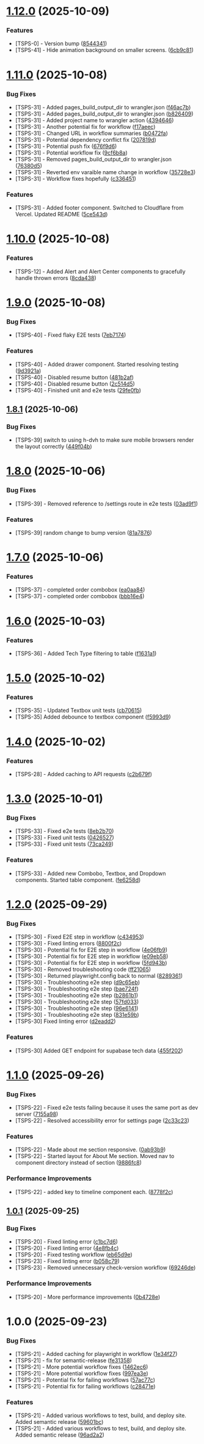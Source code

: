# [1.12.0](https://github.com/Treysouz/PortfolioSiteV2/compare/v1.11.0...v1.12.0) (2025-10-09)


### Features

* [TSPS-0] - Version bump ([8544341](https://github.com/Treysouz/PortfolioSiteV2/commit/85443412df7f45999b4d4ea66048b452f3b4d39a))
* [TSPS-41] - Hide animation background on smaller screens. ([6cb9c81](https://github.com/Treysouz/PortfolioSiteV2/commit/6cb9c81c2562a1d95bca8be16b584603e4990ec1))

# [1.11.0](https://github.com/Treysouz/PortfolioSiteV2/compare/v1.10.0...v1.11.0) (2025-10-08)


### Bug Fixes

* [TSPS-31] - Added pages_build_output_dir to wrangler.json ([f46ac7b](https://github.com/Treysouz/PortfolioSiteV2/commit/f46ac7b7d54118c6b2e588fbcc691026b1bc5459))
* [TSPS-31] - Added pages_build_output_dir to wrangler.json ([b826409](https://github.com/Treysouz/PortfolioSiteV2/commit/b826409f33243c0ba3669c2a5f3b671ea6e0104d))
* [TSPS-31] - Added project name to wrangler action ([4394646](https://github.com/Treysouz/PortfolioSiteV2/commit/4394646545ea1b6a805c8427d96e0a7902dd8655))
* [TSPS-31] - Another potential fix for workflow ([f17aeec](https://github.com/Treysouz/PortfolioSiteV2/commit/f17aeec9e96a91e183263d7c44917bf95cfbb435))
* [TSPS-31] - Changed URL in workflow summaries ([b0472fa](https://github.com/Treysouz/PortfolioSiteV2/commit/b0472fa5db144372d5f0b03a7f2e5dc869e08d41))
* [TSPS-31] - Potential dependency conflict fix ([207819d](https://github.com/Treysouz/PortfolioSiteV2/commit/207819d848e7e240a67ebc494a940d835db9e222))
* [TSPS-31] - Potential push fix ([676f9d6](https://github.com/Treysouz/PortfolioSiteV2/commit/676f9d60d886eda4c588f33f0b6c7cecbff9cea4))
* [TSPS-31] - Potential workflow fix ([9cf6b8a](https://github.com/Treysouz/PortfolioSiteV2/commit/9cf6b8a1dc26cf040b9aed5e47be7c8ff2f09e7a))
* [TSPS-31] - Removed pages_build_output_dir to wrangler.json ([76380d5](https://github.com/Treysouz/PortfolioSiteV2/commit/76380d54949a84dd3d75e186f764cca44f8b2c1d))
* [TSPS-31] - Reverted env varaible name change in workflow ([35728e3](https://github.com/Treysouz/PortfolioSiteV2/commit/35728e3bfa44c630104602b559b02456a7680c9e))
* [TSPS-31] - Workflow fixes hopefully ([c336451](https://github.com/Treysouz/PortfolioSiteV2/commit/c3364515a9b6c45957a0ef0d21e50caf2f9ca524))


### Features

* [TSPS-31] - Added footer component.  Switched to Cloudflare from Vercel.  Updated README ([5ce543d](https://github.com/Treysouz/PortfolioSiteV2/commit/5ce543ddd32cfc93e6e59e80987a7234b06fbb9e))

# [1.10.0](https://github.com/Treysouz/PortfolioSiteV2/compare/v1.9.0...v1.10.0) (2025-10-08)


### Features

* [TSPS-12] - Added Alert and Alert Center components to gracefully handle thrown errors ([8cda438](https://github.com/Treysouz/PortfolioSiteV2/commit/8cda43868f7969ccafbe020fd819facc57c986d9))

# [1.9.0](https://github.com/Treysouz/PortfolioSiteV2/compare/v1.8.1...v1.9.0) (2025-10-08)


### Bug Fixes

* [TSPS-40] - Fixed flaky E2E tests ([7eb7174](https://github.com/Treysouz/PortfolioSiteV2/commit/7eb717407d2fc47e0f018ba1941b64933b703531))


### Features

* [TSPS-40] - Added drawer component.  Started resolving testing ([9d3921a](https://github.com/Treysouz/PortfolioSiteV2/commit/9d3921aa82b7ec6a5aaa2bb65cf0fb3e88867fc1))
* [TSPS-40] - Disabled resume button ([481b2af](https://github.com/Treysouz/PortfolioSiteV2/commit/481b2afd1d1dcec8a387e7c0271c20eb2da54d3d))
* [TSPS-40] - Disabled resume button ([2c514d5](https://github.com/Treysouz/PortfolioSiteV2/commit/2c514d572b805cc2bf94e1ebbcc3d1042496059d))
* [TSPS-40] - Finished unit and e2e tests ([29fe0fb](https://github.com/Treysouz/PortfolioSiteV2/commit/29fe0fb77aeb034c8c0d6732f55629028f28cd28))

## [1.8.1](https://github.com/Treysouz/PortfolioSiteV2/compare/v1.8.0...v1.8.1) (2025-10-06)


### Bug Fixes

* [TSPS-39] switch to using h-dvh to make sure mobile browsers render the layout correctly ([449f04b](https://github.com/Treysouz/PortfolioSiteV2/commit/449f04b5cd034fc499a35353aeec000175289dd3))

# [1.8.0](https://github.com/Treysouz/PortfolioSiteV2/compare/v1.7.0...v1.8.0) (2025-10-06)


### Bug Fixes

* [TSPS-39] - Removed reference to /settings route in e2e tests ([03ad9f1](https://github.com/Treysouz/PortfolioSiteV2/commit/03ad9f1ad80e1968f0dccba6f67c59951151e73d))


### Features

* [TSPS-39] random change to bump version ([81a7876](https://github.com/Treysouz/PortfolioSiteV2/commit/81a7876d21bdd21b1f3f072b48f38cfa9f05b065))

# [1.7.0](https://github.com/Treysouz/PortfolioSiteV2/compare/v1.6.0...v1.7.0) (2025-10-06)


### Features

* [TSPS-37] - completed order combobox ([ea0aa84](https://github.com/Treysouz/PortfolioSiteV2/commit/ea0aa844ff1cb0c64153cb1a7b668b1021d5fcc6))
* [TSPS-37] - completed order combobox ([bbb16e4](https://github.com/Treysouz/PortfolioSiteV2/commit/bbb16e48bc249121a5cdaa9557cb4811ea033b30))

# [1.6.0](https://github.com/Treysouz/PortfolioSiteV2/compare/v1.5.0...v1.6.0) (2025-10-03)


### Features

* [TSPS-36] - Added Tech Type filtering to table ([f1631a1](https://github.com/Treysouz/PortfolioSiteV2/commit/f1631a17eb75dd70958b980cbbbeaf3df572540e))

# [1.5.0](https://github.com/Treysouz/PortfolioSiteV2/compare/v1.4.0...v1.5.0) (2025-10-02)


### Features

* [TSPS-35] - Updated Textbox unit tests ([cb70615](https://github.com/Treysouz/PortfolioSiteV2/commit/cb70615b8f7bc92924a7a386c00a30e1e78b5b88))
* [TSPS-35] Added debounce to textbox component ([f5993d9](https://github.com/Treysouz/PortfolioSiteV2/commit/f5993d966d80f1a2c1d894ab7a041e5b5e4abf8f))

# [1.4.0](https://github.com/Treysouz/PortfolioSiteV2/compare/v1.3.0...v1.4.0) (2025-10-02)


### Features

* [TSPS-28] - Added caching to API requests ([c2b679f](https://github.com/Treysouz/PortfolioSiteV2/commit/c2b679f0186753b6b0210be0ea4566f90f42e0e8))

# [1.3.0](https://github.com/Treysouz/PortfolioSiteV2/compare/v1.2.0...v1.3.0) (2025-10-01)


### Bug Fixes

* [TSPS-33] - Fixed e2e tests ([8eb2b70](https://github.com/Treysouz/PortfolioSiteV2/commit/8eb2b70d0f20948a4de29fe505fb90dd7d260766))
* [TSPS-33] - Fixed unit tests ([0426527](https://github.com/Treysouz/PortfolioSiteV2/commit/0426527c11fe7ec09c05f370107d3335dfee81cb))
* [TSPS-33] - Fixed unit tests ([73ca249](https://github.com/Treysouz/PortfolioSiteV2/commit/73ca249f85741eec8917e446515d1d72d6ecee7c))


### Features

* [TSPS-33] - Added new Combobo, Textbox, and Dropdown components.  Started table component. ([fe6258d](https://github.com/Treysouz/PortfolioSiteV2/commit/fe6258dfefaef4a7bc8ab76062f62865ef609d65))

# [1.2.0](https://github.com/Treysouz/PortfolioSiteV2/compare/v1.1.0...v1.2.0) (2025-09-29)


### Bug Fixes

* [TSPS-30] - Fixed E2E step in workflow ([c434953](https://github.com/Treysouz/PortfolioSiteV2/commit/c434953c7925aeddef457c45cdeb153b68df7a11))
* [TSPS-30] - Fixed linting errors ([8800f2c](https://github.com/Treysouz/PortfolioSiteV2/commit/8800f2c6042238ee36fc7dba5059766aab3423f4))
* [TSPS-30] - Potential fix for E2E step in workflow ([4e06fb9](https://github.com/Treysouz/PortfolioSiteV2/commit/4e06fb9185195ead6588a70937c6a85c115a628a))
* [TSPS-30] - Potential fix for E2E step in workflow ([e09eb58](https://github.com/Treysouz/PortfolioSiteV2/commit/e09eb589d83e3b566577710a3ac7f8bf606e0650))
* [TSPS-30] - Potential fix for E2E step in workflow ([5fd943b](https://github.com/Treysouz/PortfolioSiteV2/commit/5fd943be2f620cc68d11194f41bb769935f3bfc9))
* [TSPS-30] - Removed troubleshooting code ([ff21065](https://github.com/Treysouz/PortfolioSiteV2/commit/ff21065140ce47cfdc0853cefaab7394f4f9c868))
* [TSPS-30] - Returned playwright.config back to normal ([8289361](https://github.com/Treysouz/PortfolioSiteV2/commit/8289361a86fb0bfc5515a24cf7aa0ea638180dc4))
* [TSPS-30] - Troubleshooting e2e step ([d9c65eb](https://github.com/Treysouz/PortfolioSiteV2/commit/d9c65eb6df93c5264858e81dff78867e4c148e32))
* [TSPS-30] - Troubleshooting e2e step ([bae724f](https://github.com/Treysouz/PortfolioSiteV2/commit/bae724f76a3d1711e3a9cddaa9218fb317b6523d))
* [TSPS-30] - Troubleshooting e2e step ([b2861b1](https://github.com/Treysouz/PortfolioSiteV2/commit/b2861b1105db90af8ec88eb69143b5f1e7d26423))
* [TSPS-30] - Troubleshooting e2e step ([57fd033](https://github.com/Treysouz/PortfolioSiteV2/commit/57fd033e913ad38e75fd9bda34da5905c777a495))
* [TSPS-30] - Troubleshooting e2e step ([96e6141](https://github.com/Treysouz/PortfolioSiteV2/commit/96e614150c925bdae947b9ae684dd083da4ece5b))
* [TSPS-30] - Troubleshooting e2e step ([831e59b](https://github.com/Treysouz/PortfolioSiteV2/commit/831e59b59414e0b56c82276f121bc35cec0780c5))
* [TSPS-30] Fixed linting error ([d2eadd2](https://github.com/Treysouz/PortfolioSiteV2/commit/d2eadd22b70d7836a1fa8bcf8ec53092c7d6e70e))


### Features

* [TSPS-30] Added GET endpoint for supabase tech data ([455f202](https://github.com/Treysouz/PortfolioSiteV2/commit/455f2022ce60bd96069deaccd7342360c1026a0f))

# [1.1.0](https://github.com/Treysouz/PortfolioSiteV2/compare/v1.0.1...v1.1.0) (2025-09-26)


### Bug Fixes

* [TSPS-22] - Fixed e2e tests failing because it uses the same port as dev server ([7155a98](https://github.com/Treysouz/PortfolioSiteV2/commit/7155a983788e1285e67c27442db0ac18fd4fc68f))
* [TSPS-22] - Resolved accessibility error for settings page ([2c33c23](https://github.com/Treysouz/PortfolioSiteV2/commit/2c33c2315246de37016ffeb6e4c7a53f77ff96c4))


### Features

* [TSPS-22] - Made about me section responsive. ([0ab93b9](https://github.com/Treysouz/PortfolioSiteV2/commit/0ab93b93de08d7cc37c14080524864c2906ce8d8))
* [TSPS-22] - Started layout for About Me section.  Moved nav to component directory instead of section ([9886fc8](https://github.com/Treysouz/PortfolioSiteV2/commit/9886fc8f4e2cf42a28f22368d872dca922d0f0fa))


### Performance Improvements

* [TSPS-22] - added key to timeline component each. ([8778f2c](https://github.com/Treysouz/PortfolioSiteV2/commit/8778f2c5b4846a0ff847564508fff7a4ffef0b38))

## [1.0.1](https://github.com/Treysouz/PortfolioSiteV2/compare/v1.0.0...v1.0.1) (2025-09-25)

### Bug Fixes

- [TSPS-20] - Fixed linting error ([c1bc7d6](https://github.com/Treysouz/PortfolioSiteV2/commit/c1bc7d6bed69e52d6ccec2da7528cdf80cc65bdd))
- [TSPS-20] - Fixed linting error ([4e8fb4c](https://github.com/Treysouz/PortfolioSiteV2/commit/4e8fb4ced697f5163eedcd646393f5af4d575c83))
- [TSPS-20] - Fixed testing workflow ([eb65d9e](https://github.com/Treysouz/PortfolioSiteV2/commit/eb65d9e62a7a7b5e66af130ac438ab980b42fa96))
- [TSPS-23] - Fixed linting error ([b058c79](https://github.com/Treysouz/PortfolioSiteV2/commit/b058c79f07c903c2b03c7e39ff5b8e84ad6f307a))
- [TSPS-23] - Removed unnecessary check-version workflow ([69246de](https://github.com/Treysouz/PortfolioSiteV2/commit/69246dea96592737bb565dac58f29df02352663b))

### Performance Improvements

- [TSPS-20] - More performance improvements ([0b4728e](https://github.com/Treysouz/PortfolioSiteV2/commit/0b4728e917c174760194c3e43a353a6f9a5a41ab))

# 1.0.0 (2025-09-23)

### Bug Fixes

- [TSPS-21] - Added caching for playwright in workflow ([1e34f27](https://github.com/Treysouz/PortfolioSiteV2/commit/1e34f2708856015beaccedbc386b11f542ed32d1))
- [TSPS-21] - fix for semantic-release ([fe31358](https://github.com/Treysouz/PortfolioSiteV2/commit/fe31358ac449d684e9585624cb589496ef9982c3))
- [TSPS-21] - More potential workflow fixes ([1462ec6](https://github.com/Treysouz/PortfolioSiteV2/commit/1462ec6a9975499ca3f605892f5cdcea7d70b26a))
- [TSPS-21] - More potential workflow fixes ([997ea3e](https://github.com/Treysouz/PortfolioSiteV2/commit/997ea3e6c3af1d850103705390317d0322b7865b))
- [TSPS-21] - Potential fix for failing workflows ([57ac77c](https://github.com/Treysouz/PortfolioSiteV2/commit/57ac77cfd96de8d638fd448107da8d96a9c76612))
- [TSPS-21] - Potential fix for failing workflows ([c28471e](https://github.com/Treysouz/PortfolioSiteV2/commit/c28471ec4afe4a06d5c3b46263b36eabb2681180))

### Features

- [TSPS-21] - Added various workflows to test, build, and deploy site. Added semantic release ([59601bc](https://github.com/Treysouz/PortfolioSiteV2/commit/59601bc05ace97a8cc370a63833520e0bd98937b))
- [TSPS-21] - Added various workflows to test, build, and deploy site. Added semantic release ([96ad2a2](https://github.com/Treysouz/PortfolioSiteV2/commit/96ad2a25db3af545ae8d3238afc14a983f103eee))
